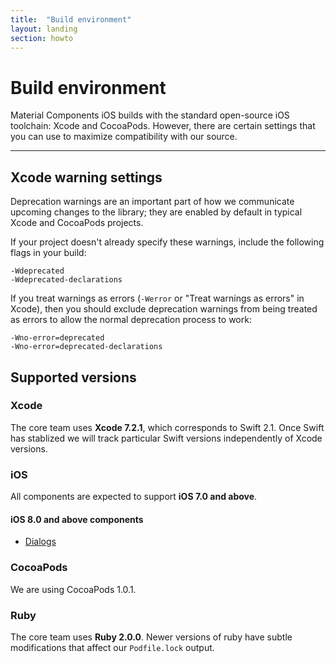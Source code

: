 ```yaml
---
title:  "Build environment"
layout: landing
section: howto
---
```


# Build environment

Material Components iOS builds with the standard open-source iOS toolchain:
Xcode and CocoaPods. However, there are certain settings that you can use to
maximize compatibility with our source.

- - -

## Xcode warning settings

Deprecation warnings are an important part of how we communicate upcoming
changes to the library; they are enabled by default in typical Xcode and
CocoaPods projects.

If your project doesn't already specify these warnings, include the following
flags in your build:

    -Wdeprecated
    -Wdeprecated-declarations

If you treat warnings as errors (`-Werror` or "Treat warnings as errors" in
Xcode), then you should exclude deprecation warnings from being treated as
errors to allow the normal deprecation process to work:

    -Wno-error=deprecated
    -Wno-error=deprecated-declarations

## Supported versions

### Xcode

The core team uses **Xcode 7.2.1**, which corresponds to Swift 2.1. Once Swift
has stablized we will track particular Swift versions independently of Xcode
versions.

### iOS

All components are expected to support **iOS 7.0 and above**.

#### iOS 8.0 and above components

* [Dialogs](https://github.com/google/material-components-ios/tree/develop/components/Dialogs)

### CocoaPods

We are using CocoaPods 1.0.1.

### Ruby

The core team uses **Ruby 2.0.0**. Newer versions of ruby have subtle modifications that affect our
`Podfile.lock` output.
